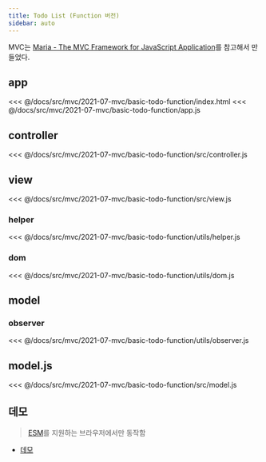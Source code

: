 ```yaml
---
title: Todo List (Function 버전) 
sidebar: auto
---
```


MVC는 [Maria - The MVC Framework for JavaScript Application](http://peter.michaux.ca/maria/quick-start-tutorial-for-the-impatient.html)를 참고해서 만들었다.

## app
<<< @/docs/src/mvc/2021-07-mvc/basic-todo-function/index.html
<<< @/docs/src/mvc/2021-07-mvc/basic-todo-function/app.js

## controller
<<< @/docs/src/mvc/2021-07-mvc/basic-todo-function/src/controller.js

## view
<<< @/docs/src/mvc/2021-07-mvc/basic-todo-function/src/view.js

### helper
<<< @/docs/src/mvc/2021-07-mvc/basic-todo-function/utils/helper.js

### dom
<<< @/docs/src/mvc/2021-07-mvc/basic-todo-function/utils/dom.js

## model
### observer
<<< @/docs/src/mvc/2021-07-mvc/basic-todo-function/utils/observer.js

## model.js
<<< @/docs/src/mvc/2021-07-mvc/basic-todo-function/src/model.js
 
## 데모
> [ESM](https://developer.mozilla.org/ko/docs/Web/JavaScript/Guide/Modules)를 지원하는 브라우저에서만 동작함

- [데모](https://chodragon9.github.io/dragonjs/docs/src/mvc/2021-07-mvc/basic-todo-function/index.html)
